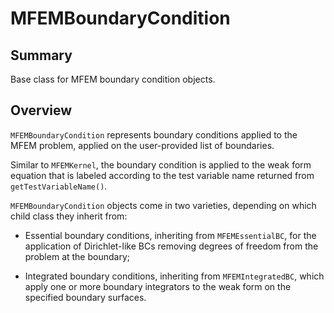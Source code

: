 # MFEMBoundaryCondition

## Summary

Base class for MFEM boundary condition objects.

## Overview

`MFEMBoundaryCondition` represents boundary conditions applied to the MFEM problem, applied on the
user-provided list of boundaries.

Similar to `MFEMKernel`, the boundary condition is applied to the weak form equation that is
labeled according to the test variable name returned from `getTestVariableName()`.

`MFEMBoundaryCondition` objects come in two varieties, depending on which child class they inherit
from:

- Essential boundary conditions, inheriting from `MFEMEssentialBC`, for the application of
  Dirichlet-like BCs removing degrees of freedom from the problem at the boundary;

- Integrated boundary conditions, inheriting from `MFEMIntegratedBC`, which apply one or more
  boundary integrators to the weak form on the specified boundary surfaces.

